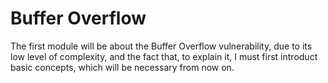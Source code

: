# Buffer Overflow
The first module will be about the Buffer Overflow vulnerability, due to its low level of complexity, and the fact that, to explain it, I must first introduct basic concepts, which will be necessary from now on.
